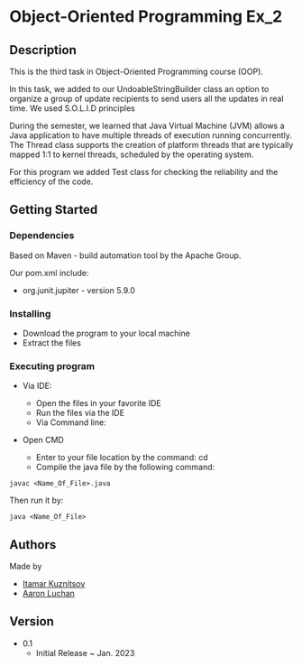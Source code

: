 # Object-Oriented Programming Ex_2

## Description
This is the third task in Object-Oriented Programming course (OOP).

In this task, we added to our UndoableStringBuilder class an option to organize a group of update recipients to send users all the updates in real time.
We used S.O.L.I.D principles 

During the semester, we learned that Java Virtual Machine (JVM)
allows a Java application to have multiple threads of execution running concurrently.
The Thread class supports the creation of platform threads that are typically mapped 1:1 to kernel threads, scheduled
by the operating system.


For this program we added Test class for checking the reliability and the efficiency of the code.

## Getting Started
### Dependencies
Based on Maven - build automation tool by the Apache Group.

Our pom.xml include:

* org.junit.jupiter - version 5.9.0
### Installing
* Download the program to your local machine
* Extract the files
### Executing program
* Via IDE:

  * Open the files in your favorite IDE
  * Run the files via the IDE
  * Via Command line:

* Open CMD
  * Enter to your file location by the command: cd
  * Compile the java file by the following command:
```
javac <Name_Of_File>.java
```

Then run it by:
```
java <Name_Of_File>
```
## Authors
Made by

* [Itamar Kuznitsov](https://github.com/Itamar-Kuznitsov)
* [Aaron Luchan](https://github.com/aronl096)
## Version
* 0.1
  * Initial Release ~ Jan. 2023
